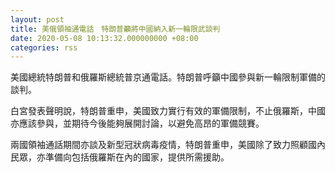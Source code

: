 ```yaml
---
layout: post
title: 美俄領袖通電話　特朗普籲將中國納入新一輪限武談判
date: 2020-05-08 10:13:32.000000000 +08:00
categories: rss
---
```


美國總統特朗普和俄羅斯總統普京通電話。特朗普呼籲中國參與新一輪限制軍備的談判。

白宮發表聲明說，特朗普重申，美國致力實行有效的軍備限制，不止俄羅斯，中國亦應該參與，並期待今後能夠展開討論，以避免高昂的軍備競賽。

兩國領袖通話期間亦談及新型冠狀病毒疫情，特朗普重申，美國除了致力照顧國內民眾，亦準備向包括俄羅斯在內的國家，提供所需援助。
